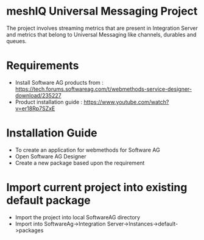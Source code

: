# meshIQ Universal Messaging Project
The project involves streaming metrics that are present in Integration Server and metrics that belong to Universal Messaging like channels, durables and queues.

# Requirements
* Install Software AG products from : https://tech.forums.softwareag.com/t/webmethods-service-designer-download/235227
* Product installation guide : https://www.youtube.com/watch?v=er18Rp7SZxE

# Installation Guide
* To create an application for webmethods for Software AG
* Open Software AG Designer
* Create a new package based upon the requirement

# Import current project into existing default package
* Import the project into local SoftwareAG directory
* Import into SoftwareAg->Integration Server->Instances->default->packages
